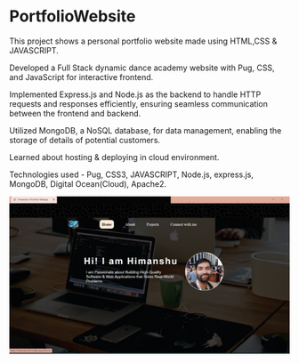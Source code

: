 # PortfolioWebsite
This project shows a personal portfolio website made using HTML,CSS &amp; JAVASCRIPT. 

Developed a Full Stack dynamic dance academy website with Pug, CSS, and JavaScript for interactive frontend.

Implemented Express.js and Node.js as the backend to handle HTTP requests and responses efficiently, ensuring seamless communication between the frontend and backend.

Utilized MongoDB, a NoSQL database, for data management, enabling the storage of details of potential customers.

Learned about hosting & deploying in cloud environment.

Technologies used - Pug, CSS3, JAVASCRIPT, Node.js, express.js, MongoDB, Digital Ocean(Cloud), Apache2. 

![Image Alt Text](https://raw.githubusercontent.com/astroboyhimanshu/PortfolioWebsite/main/Untitled%20design%20(11).png)
